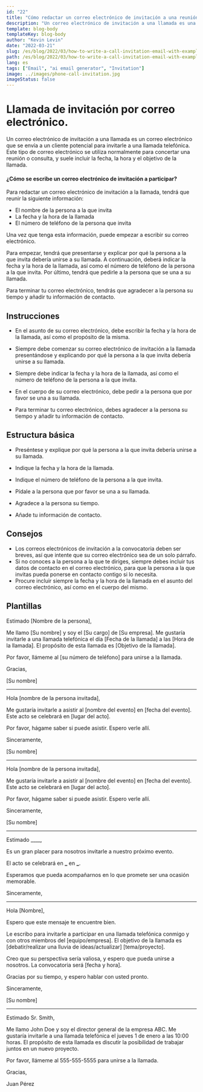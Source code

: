 ```yaml
---
id: "22"
title: "Cómo redactar un correo electrónico de invitación a una reunión con ejemplos"
description: "Un correo electrónico de invitación a una llamada es una buena forma de concertar una reunión o una consulta con un cliente potencial"
template: blog-body
templateKey: blog-body
author: "Kevin Levin"
date: "2022-03-21"
slug: /es/blog/2022/03/how-to-write-a-call-invitation-email-with-examples
path: /es/blog/2022/03/how-to-write-a-call-invitation-email-with-examples
lang: es
tags: ["Email", "ai email generator", "Invitation"]
image: ../images/phone-call-invitation.jpg
imageStatus: false
---
```


# Llamada de invitación por correo electrónico.

Un correo electrónico de invitación a una llamada es un correo electrónico que se envía a un cliente potencial para invitarle a una llamada telefónica. Este tipo de correo electrónico se utiliza normalmente para concertar una reunión o consulta, y suele incluir la fecha, la hora y el objetivo de la llamada.

#### ¿Cómo se escribe un correo electrónico de invitación a participar?

Para redactar un correo electrónico de invitación a la llamada, tendrá que reunir la siguiente información:

- El nombre de la persona a la que invita
- La fecha y la hora de la llamada
- El número de teléfono de la persona que invita

Una vez que tenga esta información, puede empezar a escribir su correo electrónico.

Para empezar, tendrá que presentarse y explicar por qué la persona a la que invita debería unirse a su llamada. A continuación, deberá indicar la fecha y la hora de la llamada, así como el número de teléfono de la persona a la que invita. Por último, tendrá que pedirle a la persona que se una a su llamada.

Para terminar tu correo electrónico, tendrás que agradecer a la persona su tiempo y añadir tu información de contacto.

## Instrucciones

- En el asunto de su correo electrónico, debe escribir la fecha y la hora de la llamada, así como el propósito de la misma.

- Siempre debe comenzar su correo electrónico de invitación a la llamada presentándose y explicando por qué la persona a la que invita debería unirse a su llamada.

- Siempre debe indicar la fecha y la hora de la llamada, así como el número de teléfono de la persona a la que invita.

- En el cuerpo de su correo electrónico, debe pedir a la persona que por favor se una a su llamada.

- Para terminar tu correo electrónico, debes agradecer a la persona su tiempo y añadir tu información de contacto.

## Estructura básica

- Preséntese y explique por qué la persona a la que invita debería unirse a su llamada.

- Indique la fecha y la hora de la llamada.

- Indique el número de teléfono de la persona a la que invita.

- Pídale a la persona que por favor se una a su llamada.

- Agradece a la persona su tiempo.

- Añade tu información de contacto.

## Consejos

- Los correos electrónicos de invitación a la convocatoria deben ser breves, así que intente que su correo electrónico sea de un solo párrafo.
- Si no conoces a la persona a la que te diriges, siempre debes incluir tus datos de contacto en el correo electrónico, para que la persona a la que invitas pueda ponerse en contacto contigo si lo necesita.
- Procure incluir siempre la fecha y la hora de la llamada en el asunto del correo electrónico, así como en el cuerpo del mismo.

## Plantillas

Estimado [Nombre de la persona],

Me llamo [Su nombre] y soy el [Su cargo] de [Su empresa]. Me gustaría invitarle a una llamada telefónica el día [Fecha de la llamada] a las [Hora de la llamada]. El propósito de esta llamada es [Objetivo de la llamada].

Por favor, llámeme al [su número de teléfono] para unirse a la llamada.

Gracias,

[Su nombre]

---

Hola [nombre de la persona invitada],

Me gustaría invitarle a asistir al [nombre del evento] en [fecha del evento]. Este acto se celebrará en [lugar del acto].

Por favor, hágame saber si puede asistir. Espero verle allí.

Sinceramente,

[Su nombre]

---

Hola [nombre de la persona invitada],

Me gustaría invitarle a asistir al [nombre del evento] en [fecha del evento]. Este acto se celebrará en [lugar del acto].

Por favor, hágame saber si puede asistir. Espero verle allí.

Sinceramente,

[Su nombre]

---

Estimado \_\_\_\_,

Es un gran placer para nosotros invitarle a nuestro próximo evento.

El acto se celebrará en **\_** en **\_**.

Esperamos que pueda acompañarnos en lo que promete ser una ocasión memorable.

Sinceramente,

---

Hola [Nombre],

Espero que este mensaje te encuentre bien.

Le escribo para invitarle a participar en una llamada telefónica conmigo y con otros miembros del [equipo/empresa]. El objetivo de la llamada es [debatir/realizar una lluvia de ideas/actualizar] [tema/proyecto].

Creo que su perspectiva sería valiosa, y espero que pueda unirse a nosotros. La convocatoria será [fecha y hora].

Gracias por su tiempo, y espero hablar con usted pronto.

Sinceramente,

[Su nombre]

---

Estimado Sr. Smith,

Me llamo John Doe y soy el director general de la empresa ABC. Me gustaría invitarle a una llamada telefónica el jueves 1 de enero a las 10:00 horas. El propósito de esta llamada es discutir la posibilidad de trabajar juntos en un nuevo proyecto.

Por favor, llámeme al 555-555-5555 para unirse a la llamada.

Gracias,

Juan Pérez
